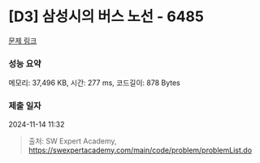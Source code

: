 # [D3] 삼성시의 버스 노선 - 6485 

[문제 링크](https://swexpertacademy.com/main/code/problem/problemDetail.do?contestProbId=AWczm7QaACgDFAWn) 

### 성능 요약

메모리: 37,496 KB, 시간: 277 ms, 코드길이: 878 Bytes

### 제출 일자

2024-11-14 11:32



> 출처: SW Expert Academy, https://swexpertacademy.com/main/code/problem/problemList.do